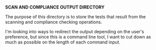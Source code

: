 **SCAN AND COMPLIANCE OUTPUT DIRECTORY**

The purpose of this directory is to store the tests that result from the scanning and compliance checking operations. 

I'm looking into ways to redirect the output depending on the user's preference, but since this is a command line tool, I want to cut down as much as possible on the length of each command input. 


